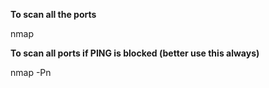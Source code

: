 **To scan all the ports**

nmap <ip address> 

**To scan all ports if PING is blocked (better use this always)**

nmap <ip address> -Pn
